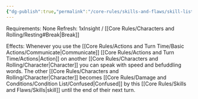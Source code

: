 ```yaml
---
{"dg-publish":true,"permalink":"/core-rules/skills-and-flaws/skill-list/insight/rank-3/twisted-speech/"}
---
```


Requirements: None
Refresh: 1xInsight / [[Core Rules/Characters and Rolling/Resting#Break\|Break]]

Effects:
Whenever you use the [[Core Rules/Actions and Turn Time/Basic Actions/Communicate\|Communicate]] [[Core Rules/Actions and Turn Time/Actions\|Action]] on another [[Core Rules/Characters and Rolling/Character\|Character]] you can speak with speed and befuddling words. The other [[Core Rules/Characters and Rolling/Character\|Character]] becomes [[Core Rules/Damage and Conditions/Condition List/Confused\|Confused]] by this [[Core Rules/Skills and Flaws/Skills\|skill]] until the end of their next turn.